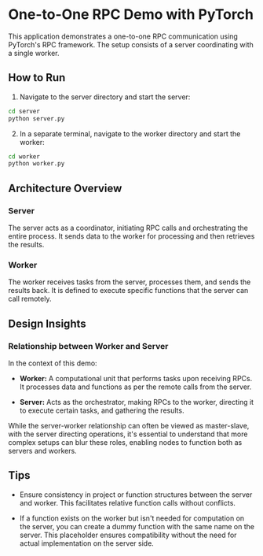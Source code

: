 # One-to-One RPC Demo with PyTorch

This application demonstrates a one-to-one RPC communication using PyTorch's RPC framework. The setup consists of a server coordinating with a single worker.

## How to Run

1. Navigate to the server directory and start the server:

```bash
cd server
python server.py
```

2. In a separate terminal, navigate to the worker directory and start the worker:

```bash
cd worker
python worker.py
```

## Architecture Overview

### Server
The server acts as a coordinator, initiating RPC calls and orchestrating the entire process. It sends data to the worker for processing and then retrieves the results.

### Worker
The worker receives tasks from the server, processes them, and sends the results back. It is defined to execute specific functions that the server can call remotely.

## Design Insights

### Relationship between Worker and Server
In the context of this demo:

- **Worker:** A computational unit that performs tasks upon receiving RPCs. It processes data and functions as per the remote calls from the server.
  
- **Server:** Acts as the orchestrator, making RPCs to the worker, directing it to execute certain tasks, and gathering the results.

While the server-worker relationship can often be viewed as master-slave, with the server directing operations, it's essential to understand that more complex setups can blur these roles, enabling nodes to function both as servers and workers.

## Tips

- Ensure consistency in project or function structures between the server and worker. This facilitates relative function calls without conflicts.
  
- If a function exists on the worker but isn't needed for computation on the server, you can create a dummy function with the same name on the server. This placeholder ensures compatibility without the need for actual implementation on the server side.
